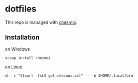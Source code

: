 # dotfiles

This repo is managed with [chezmoi](https://github.com/twpayne/chezmoi).

## Installation

on Windows
``` shell
scoop install chezmoi
```

on Linux
``` shell
sh -c "$(curl -fsLS get.chezmoi.io)" -- -b $HOME/.local/bin
```

